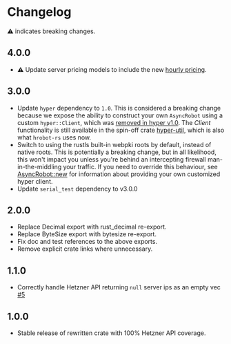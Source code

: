 # Changelog

⚠️ indicates breaking changes.

## 4.0.0

* ⚠️ Update server pricing models to include the new [hourly pricing](https://docs.hetzner.com/general/others/new-billing-model/).

## 3.0.0

* Update `hyper` dependency to `1.0`. This is considered a breaking change because we expose the ability to
    construct your own `AsyncRobot` using a custom `hyper::Client`, which was [removed in hyper v1.0](https://hyper.rs/guides/1/upgrading/).
    The *Client* functionality is still available in the spin-off crate [hyper-util](https://github.com/hyperium/hyper-util),
    which is also what `hrobot-rs` uses now.
* Switch to using the rustls built-in webpki roots by default, instead of native roots. This is potentially a breaking change,
    but in all likelihood, this won't impact you unless you're behind an intercepting firewall man-in-the-middling your traffic.
    If you need to override this behaviour, see [AsyncRobot::new](https://docs.rs/hrobot/3.0.0/hrobot/struct.AsyncRobot.html#method.new)
    for information about providing your own customized hyper client.
* Update `serial_test` dependency to v3.0.0

## 2.0.0

* Replace Decimal export with rust_decimal re-export.
* Replace ByteSize export with bytesize re-export.
* Fix doc and test references to the above exports.
* Remove explicit crate links where unnecessary.

## 1.1.0

* Correctly handle Hetzner API returning `null` server ips as an empty vec [#5](https://github.com/MathiasPius/hrobot-rs/issues/5)

## 1.0.0

* Stable release of rewritten crate with 100% Hetzner API coverage.